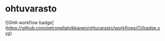 # ohtuvarasto

![GHA workflow badge] (https://github.com/petronellatoikkanen/ohtuvarasto/workflows/CI/badge.svg)
